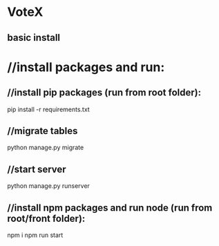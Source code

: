 # VoteX
## basic install

# //install packages and run:
## //install pip packages (run from root folder):
pip install -r requirements.txt
## //migrate tables
python manage.py migrate
## //start server
python manage.py runserver

## //install npm packages and run node (run from root/front folder):
npm i
npm run start
